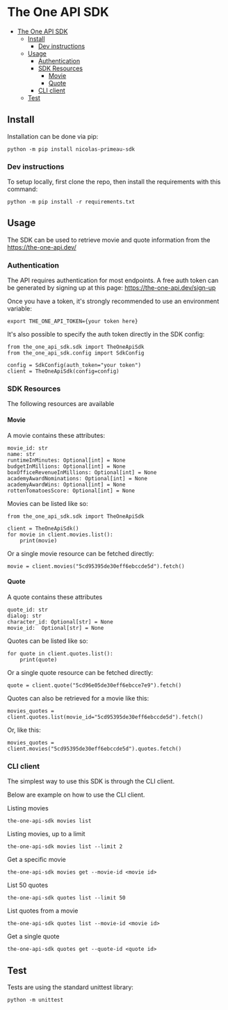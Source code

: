 # The One API SDK

- [The One API SDK](#the-one-api-sdk)
  * [Install](#install)
    + [Dev instructions](#dev-instructions)
  * [Usage](#usage)
    + [Authentication](#authentication)
    + [SDK Resources](#sdk-resources)
      - [Movie](#movie)
      - [Quote](#quote)
    + [CLI client](#cli-client)
  * [Test](#test)

## Install

Installation can be done via pip:

```
python -m pip install nicolas-primeau-sdk
```

### Dev instructions

To setup locally, first clone the repo, then install the requirements with this command:

```
python -m pip install -r requirements.txt
```

## Usage

The SDK can be used to retrieve movie and quote information from the https://the-one-api.dev/

### Authentication

The API requires authentication for most endpoints. A free auth token can be generated 
by signing up at this page: https://the-one-api.dev/sign-up

Once you have a token, it's strongly recommended to use an environment variable:
```
export THE_ONE_API_TOKEN={your token here}
```

It's also possible to specify the auth token directly in the SDK config:
```
from the_one_api_sdk.sdk import TheOneApiSdk
from the_one_api_sdk.config import SdkConfig

config = SdkConfig(auth_token="your token")
client = TheOneApiSdk(config=config)
```

### SDK Resources

The following resources are available

#### Movie

A movie contains these attributes:

    movie_id: str
    name: str
    runtimeInMinutes: Optional[int] = None
    budgetInMillions: Optional[int] = None
    boxOfficeRevenueInMillions: Optional[int] = None
    academyAwardNominations: Optional[int] = None
    academyAwardWins: Optional[int] = None
    rottenTomatoesScore: Optional[int] = None


Movies can be listed like so:
```
from the_one_api_sdk.sdk import TheOneApiSdk

client = TheOneApiSdk()
for movie in client.movies.list():
    print(movie)
```

Or a single movie resource can be fetched directly:

```
movie = client.movies("5cd95395de30eff6ebccde5d").fetch()
```

#### Quote

A quote contains these attributes

    quote_id: str
    dialog: str
    character_id: Optional[str] = None
    movie_id:  Optional[str] = None

Quotes can be listed like so:
```
for quote in client.quotes.list():
    print(quote)
```

Or a single quote resource can be fetched directly:

```
quote = client.quote("5cd96e05de30eff6ebcce7e9").fetch()
```


Quotes can also be retrieved for a movie like this:

```
movies_quotes = client.quotes.list(movie_id="5cd95395de30eff6ebccde5d").fetch()
```
Or, like this:
```
movies_quotes = client.movies("5cd95395de30eff6ebccde5d").quotes.fetch()
```

### CLI client

The simplest way to use this SDK is through the CLI client.

Below are example on how to use the CLI client.

Listing movies
```
the-one-api-sdk movies list
```
Listing movies, up to a limit
```
the-one-api-sdk movies list --limit 2
```

Get a specific movie
```
the-one-api-sdk movies get --movie-id <movie id>
```

List 50 quotes
```
the-one-api-sdk quotes list --limit 50
```

List quotes from a movie
```
the-one-api-sdk quotes list --movie-id <movie id>
```

Get a single quote
```
the-one-api-sdk quotes get --quote-id <quote id>
```

## Test

Tests are using the standard unittest library:

```
python -m unittest
```




